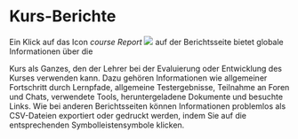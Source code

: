 # Kurs-Berichte

Ein Klick auf das Icon _course Report_ ![](../../.gitbook/assets/graphics187%20%283%29.png) auf der Berichtsseite bietet globale Informationen über die

Kurs als Ganzes, den der Lehrer bei der Evaluierung oder Entwicklung des Kurses verwenden kann. Dazu gehören Informationen wie allgemeiner Fortschritt durch Lernpfade, allgemeine Testergebnisse, Teilnahme an Foren und Chats, verwendete Tools, heruntergeladene Dokumente und besuchte Links. Wie bei anderen Berichtsseiten können Informationen problemlos als CSV-Dateien exportiert oder gedruckt werden, indem Sie auf die entsprechenden Symbolleistensymbole klicken.